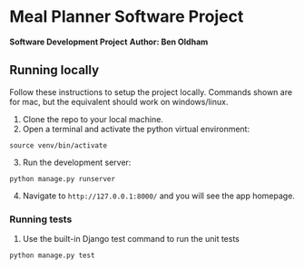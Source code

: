 # Meal Planner Software Project

**Software Development Project**
**Author: Ben Oldham**

## Running locally

Follow these instructions to setup the project locally. Commands shown are for mac, but the equivalent should work on windows/linux.

1. Clone the repo to your local machine.
2. Open a terminal and activate the python virtual environment:

```
source venv/bin/activate
```

3. Run the development server:

```
python manage.py runserver
```

4. Navigate to `http://127.0.0.1:8000/` and you will see the app homepage.

### Running tests

1. Use the built-in Django test command to run the unit tests

```
python manage.py test
```